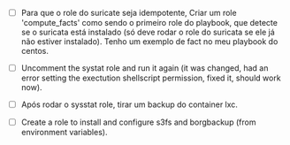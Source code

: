 - [ ] Para que o role do suricate seja idempotente, Criar um role 'compute_facts' como sendo o primeiro role do playbook, que detecte se o suricata está instalado
  (só deve rodar o role do suricata se ele já não estiver instalado). Tenho um exemplo de fact no meu playbook do centos.
- [ ] Uncomment the systat role and run it again (it was changed, had an error setting the exectution shellscript
  permission, fixed it, should work now).
- [ ] Após rodar o sysstat role, tirar um backup do container lxc.
- [ ] Create a role to install and configure s3fs and borgbackup (from environment variables).

